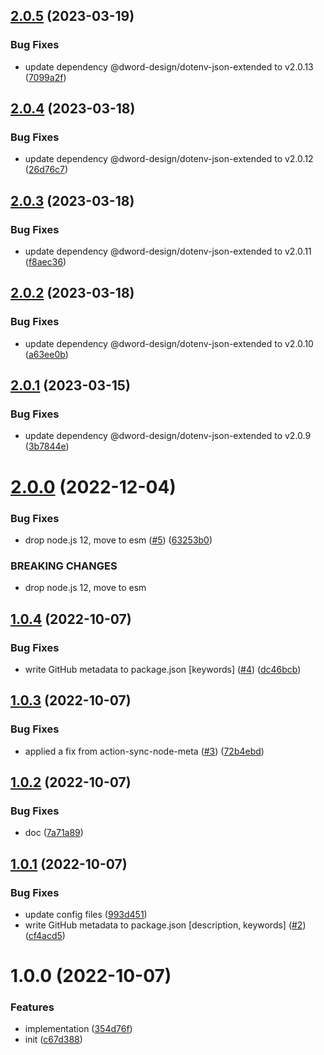 ## [2.0.5](https://github.com/dword-design/notion-paginate/compare/v2.0.4...v2.0.5) (2023-03-19)


### Bug Fixes

* update dependency @dword-design/dotenv-json-extended to v2.0.13 ([7099a2f](https://github.com/dword-design/notion-paginate/commit/7099a2f663aff6b640f4b0a97942ec2ccc7725e4))

## [2.0.4](https://github.com/dword-design/notion-paginate/compare/v2.0.3...v2.0.4) (2023-03-18)


### Bug Fixes

* update dependency @dword-design/dotenv-json-extended to v2.0.12 ([26d76c7](https://github.com/dword-design/notion-paginate/commit/26d76c7994d56e2373ad70cf9767896f63dec1a7))

## [2.0.3](https://github.com/dword-design/notion-paginate/compare/v2.0.2...v2.0.3) (2023-03-18)


### Bug Fixes

* update dependency @dword-design/dotenv-json-extended to v2.0.11 ([f8aec36](https://github.com/dword-design/notion-paginate/commit/f8aec366c3000697a6dd328c516d20a0b130ecc7))

## [2.0.2](https://github.com/dword-design/notion-paginate/compare/v2.0.1...v2.0.2) (2023-03-18)


### Bug Fixes

* update dependency @dword-design/dotenv-json-extended to v2.0.10 ([a63ee0b](https://github.com/dword-design/notion-paginate/commit/a63ee0bd4643b7c4a6a4aa06651df38bdcf54006))

## [2.0.1](https://github.com/dword-design/notion-paginate/compare/v2.0.0...v2.0.1) (2023-03-15)


### Bug Fixes

* update dependency @dword-design/dotenv-json-extended to v2.0.9 ([3b7844e](https://github.com/dword-design/notion-paginate/commit/3b7844e9cb658cc548386586fb7f87901400cc88))

# [2.0.0](https://github.com/dword-design/notion-paginate/compare/v1.0.4...v2.0.0) (2022-12-04)


### Bug Fixes

* drop node.js 12, move to esm ([#5](https://github.com/dword-design/notion-paginate/issues/5)) ([63253b0](https://github.com/dword-design/notion-paginate/commit/63253b0f573ec4b9c8b3f6ac29c345ad9da06cc8))


### BREAKING CHANGES

* drop node.js 12, move to esm

## [1.0.4](https://github.com/dword-design/notion-paginate/compare/v1.0.3...v1.0.4) (2022-10-07)


### Bug Fixes

* write GitHub metadata to package.json [keywords] ([#4](https://github.com/dword-design/notion-paginate/issues/4)) ([dc46bcb](https://github.com/dword-design/notion-paginate/commit/dc46bcb234677806250823ab344c77f1e9ad3906))

## [1.0.3](https://github.com/dword-design/notion-paginate/compare/v1.0.2...v1.0.3) (2022-10-07)


### Bug Fixes

* applied a fix from action-sync-node-meta ([#3](https://github.com/dword-design/notion-paginate/issues/3)) ([72b4ebd](https://github.com/dword-design/notion-paginate/commit/72b4ebddacd9f779bd54884348a7e976789360f7))

## [1.0.2](https://github.com/dword-design/notion-paginate/compare/v1.0.1...v1.0.2) (2022-10-07)


### Bug Fixes

* doc ([7a71a89](https://github.com/dword-design/notion-paginate/commit/7a71a895eab989f5b9805571f871fc18e21010b6))

## [1.0.1](https://github.com/dword-design/notion-paginate/compare/v1.0.0...v1.0.1) (2022-10-07)


### Bug Fixes

* update config files ([993d451](https://github.com/dword-design/notion-paginate/commit/993d451a1a740563840420c31e8f948615da014a))
* write GitHub metadata to package.json [description, keywords] ([#2](https://github.com/dword-design/notion-paginate/issues/2)) ([cf4acd5](https://github.com/dword-design/notion-paginate/commit/cf4acd521042ab487f1fdc2e0cdd60c4f3705a25))

# 1.0.0 (2022-10-07)


### Features

* implementation ([354d76f](https://github.com/dword-design/notion-paginate/commit/354d76f7b5a6ea8c90be862fed0eb96c205b05ca))
* init ([c67d388](https://github.com/dword-design/notion-paginate/commit/c67d3886ee60a6c140fae8b366600a3dd220a6e8))
